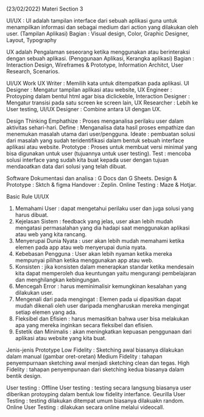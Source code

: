 (23/02/2022) Materi Section 3 

UI/UX :
UI adalah tampilan interface dari sebuah aplikasi guna untuk menampilkan informasi dan sebagai medium dari action yang dilakukan oleh user. (Tampilan Aplikasi)
Bagian : Visual design, Color, Graphic Designer, Layout, Typography

UX adalah Pengalaman seseorang ketika menggunakan atau berinteraksi dengan sebuah aplikasi. (Penggunaan Aplikasi, Kerangka aplikasi)
Bagian : Interaction Design, Wireframes & Prototype, Information Architct, User Research, Scenarios.

UI/UX Work 
UX Writer : Memilih kata untuk ditempatkan pada aplikasi.
UI Designer : Mengatur tampilan aplikasi atau website,
UX Engineer : Protoyping dalam bentul html agar bisa diclickeble, 
Interaction Designer : Mengatur transisi pada satu screen ke screen lain, 
UX Researcher : Lebih ke User testing,
UI/UX Designer : Combine antara UI dengan UX.

Design Thinking
Emphathize : Proses menganalisa perilaku user dalam aktivitas sehari-hari.
Define : Menganalisa data hasil proses empathize dan menemukan masalah utama dari user/pengguna.
Ideate : pembuatan solusi dari masalah yang sudah teridentifikasi dalam bentuk sebuah interface aplikasi atau website.
Prototype : Proses untuk membuat versi minimal yang bisa digunakan untuk user (tujuannya untuk user testing).
Test : mencoba solusi interface yang sudah kita buat kepada user dengan tujuan mendaoatkan data dari solusi yang telah dibuat.

Software 
Dokumentasi dan analisa : G Docs dan G Sheets.
Design & Prototype : Sktch & figma
Handover : Zeplin.
Online Testing : Maze & Hotjar.

Basic Rule UI/UX
1. Memahami User : dapat mengetahui perilaku user dan juga solusi yang harus dibuat.
2. Kejelasan Sistem : feedback yang jelas, user akan lebih mudah mengatasi permasalahan yang dia hadapi saat menggunakan aplikasi atau web yang kita rancang.
3. Menyerupai Dunia Nyata : user akan lebih mudah memahami ketika elemen pada app atau web menyerupai dunia nyata.
4. Kebebasan Pengguna : User akan lebih nyaman ketika mereka mempunyai pilihan ketika menggunakan app atau web.
5. Konsisten : jika konsisten dalam menerapkan standar ketika mendesain kita dapat memperoleh dua keuntungan yaitu mengurangi pembelajaran dan menghilangkan kebingungan.
6. Mencegah Error : harus meminimalisir kemungkinan kesalahan yang dilakukan user.
7. Mengenali dari pada mengingat : Elemen pada ui dipasitkan dapat mudah dikenali oleh user daripada mengharuskan mereka mengingat setiap elemen yang ada.
8. Fleksibel dan Efisien : harus memasitkan bahwa user bisa melakukan apa yang mereka inginkan secara fleksibel dan efisien.
9. Estetik dan Minimalis : akan meningkatkan kepuasan penggunaan dari aplikasi atau website yang kita buat.

Jenis-jenis Prototype
Low Fidelity : Sketching awal biasanya dilakukan dalam manual (gambar oret-oretan)
Medium Fidelity : tahapan penyempurnaan sketching awal menjadi sketching clean dan tegas.
High Fidelity : tahapan penyempunaan dari sketching kedua biasanya dalam bentik design.

User testing :
Offline User testing : testing secara langsung biasanya user diberikan protoyping dalam bentuk low fidelity interfance.
Geurilla User Testing : testing dilakukan ditempat umum biasanya dilakuakn random.
Online User Testing : dilakukan secara online melalui videocall.
